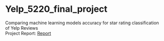 # Yelp_5220_final_project
Comparing machine learning models accuracy for star rating classification of Yelp Reviews         
Project Report: [Report](https://www.overleaf.com/6691312184zdsnyfvqtdtn#51b698)
